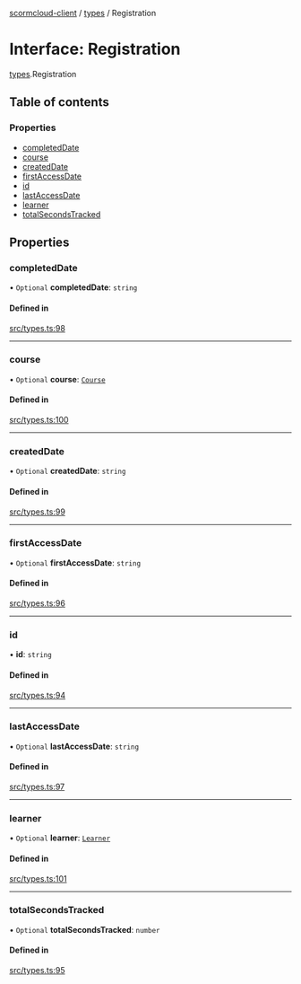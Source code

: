 [scormcloud-client](../README.md) / [types](../modules/types.md) / Registration

# Interface: Registration

[types](../modules/types.md).Registration

## Table of contents

### Properties

- [completedDate](types.Registration.md#completeddate)
- [course](types.Registration.md#course)
- [createdDate](types.Registration.md#createddate)
- [firstAccessDate](types.Registration.md#firstaccessdate)
- [id](types.Registration.md#id)
- [lastAccessDate](types.Registration.md#lastaccessdate)
- [learner](types.Registration.md#learner)
- [totalSecondsTracked](types.Registration.md#totalsecondstracked)

## Properties

### completedDate

• `Optional` **completedDate**: `string`

#### Defined in

[src/types.ts:98](https://github.com/distributhor/scormcloud-client/blob/49508a5/src/types.ts#L98)

___

### course

• `Optional` **course**: [`Course`](types.Course.md)

#### Defined in

[src/types.ts:100](https://github.com/distributhor/scormcloud-client/blob/49508a5/src/types.ts#L100)

___

### createdDate

• `Optional` **createdDate**: `string`

#### Defined in

[src/types.ts:99](https://github.com/distributhor/scormcloud-client/blob/49508a5/src/types.ts#L99)

___

### firstAccessDate

• `Optional` **firstAccessDate**: `string`

#### Defined in

[src/types.ts:96](https://github.com/distributhor/scormcloud-client/blob/49508a5/src/types.ts#L96)

___

### id

• **id**: `string`

#### Defined in

[src/types.ts:94](https://github.com/distributhor/scormcloud-client/blob/49508a5/src/types.ts#L94)

___

### lastAccessDate

• `Optional` **lastAccessDate**: `string`

#### Defined in

[src/types.ts:97](https://github.com/distributhor/scormcloud-client/blob/49508a5/src/types.ts#L97)

___

### learner

• `Optional` **learner**: [`Learner`](types.Learner.md)

#### Defined in

[src/types.ts:101](https://github.com/distributhor/scormcloud-client/blob/49508a5/src/types.ts#L101)

___

### totalSecondsTracked

• `Optional` **totalSecondsTracked**: `number`

#### Defined in

[src/types.ts:95](https://github.com/distributhor/scormcloud-client/blob/49508a5/src/types.ts#L95)
